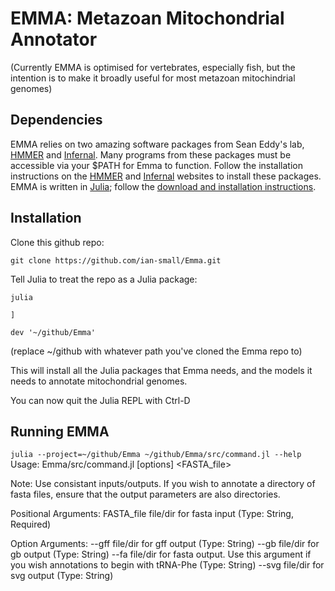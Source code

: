 # EMMA: Metazoan Mitochondrial Annotator
(Currently EMMA is optimised for vertebrates, especially fish, but the intention is to make it broadly useful for most metazoan mitochindrial genomes)

## Dependencies
EMMA relies on two amazing software packages from Sean Eddy's lab, [HMMER](http://hmmer.org) and [Infernal](http://eddylab.org/infernal/). Many programs from these packages must be accessible via your $PATH for Emma to function. Follow the installation instructions on the [HMMER](http://hmmer.org) and [Infernal](http://eddylab.org/infernal/) websites to install these packages.
EMMA is written in [Julia](https://julialang.org); follow the [download and installation instructions](https://julialang.org/downloads/).

## Installation
Clone this github repo:

`git clone https://github.com/ian-small/Emma.git`

Tell Julia to treat the repo as a Julia package:

`julia`

`]`

`dev '~/github/Emma'`

(replace ~/github with whatever path you've cloned the Emma repo to)

This will install all the Julia packages that Emma needs, and the models it needs to annotate mitochondrial genomes.

You can now quit the Julia REPL with Ctrl-D

## Running EMMA
`julia --project=~/github/Emma ~/github/Emma/src/command.jl --help`                                             
Usage: Emma/src/command.jl [options] <FASTA_file>

Note: Use consistant inputs/outputs. If you wish
to annotate a directory of fasta files, ensure that
the output parameters are also directories.

Positional Arguments:
FASTA_file
      file/dir for fasta input
      (Type: String, Required)

Option Arguments:
--gff
      file/dir for gff output
      (Type: String)
--gb
      file/dir for gb output
      (Type: String)
--fa
      file/dir for fasta output. Use this argument if you wish
      annotations to begin with tRNA-Phe
      (Type: String)
--svg
      file/dir for svg output
      (Type: String)







